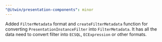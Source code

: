 ```yaml
---
"@itwin/presentation-components": minor
---
```


Added `FilterMetadata` format and `createFilterMetadata` function for converting `PresentationInstanceFilter` into `FilterMetadata`. It has all the data need to convert filter into `ECSQL`, `ECExpression` or other formats.

